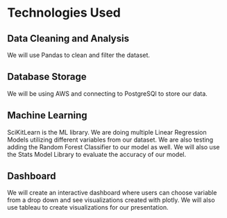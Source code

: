 # Technologies Used
## Data Cleaning and Analysis
We will use Pandas to clean and filter the dataset.

## Database Storage
We will be using AWS and connecting to PostgreSQl to store our data.

## Machine Learning
SciKitLearn is the ML library. We are doing multiple Linear Regression Models utilizing different variables from our dataset. We are also testing adding the Random Forest Classifier to our model as well.  We will also use the Stats Model Library to evaluate the accuracy of our model.

## Dashboard
We will create an interactive dashboard where users can choose variable from a drop down and see visualizations created with plotly.  We will also use tableau to create visualizations for our presentation.
